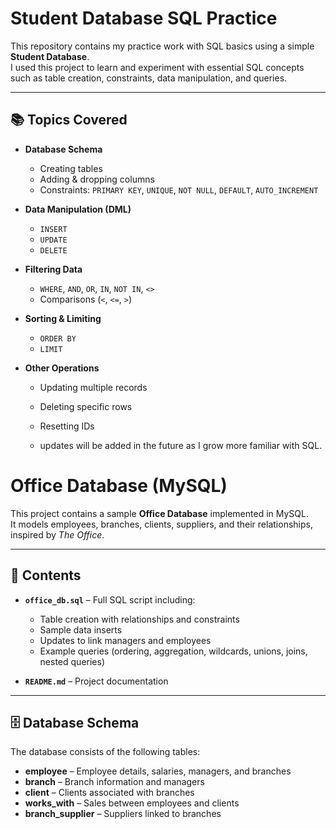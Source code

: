 # Student Database SQL Practice

This repository contains my practice work with SQL basics using a simple **Student Database**.  
I used this project to learn and experiment with essential SQL concepts such as table creation, constraints, data manipulation, and queries.

---

## 📚 Topics Covered

- **Database Schema**
  - Creating tables
  - Adding & dropping columns
  - Constraints: `PRIMARY KEY`, `UNIQUE`, `NOT NULL`, `DEFAULT`, `AUTO_INCREMENT`

- **Data Manipulation (DML)**
  - `INSERT`
  - `UPDATE`
  - `DELETE`

- **Filtering Data**
  - `WHERE`, `AND`, `OR`, `IN`, `NOT IN`, `<>`
  - Comparisons (`<`, `<=`, `>`)

- **Sorting & Limiting**
  - `ORDER BY`
  - `LIMIT`

- **Other Operations**
  - Updating multiple records
  - Deleting specific rows
  - Resetting IDs
 
  - updates will be added in the future as I grow more familiar with SQL.
 

# Office Database (MySQL)

This project contains a sample **Office Database** implemented in MySQL.  
It models employees, branches, clients, suppliers, and their relationships, inspired by *The Office*.  

---

## 📂 Contents
- **`office_db.sql`** – Full SQL script including:
  - Table creation with relationships and constraints
  - Sample data inserts
  - Updates to link managers and employees
  - Example queries (ordering, aggregation, wildcards, unions, joins, nested queries)

- **`README.md`** – Project documentation

---

## 🗄️ Database Schema
The database consists of the following tables:
- **employee** – Employee details, salaries, managers, and branches
- **branch** – Branch information and managers
- **client** – Clients associated with branches
- **works_with** – Sales between employees and clients
- **branch_supplier** – Suppliers linked to branches

